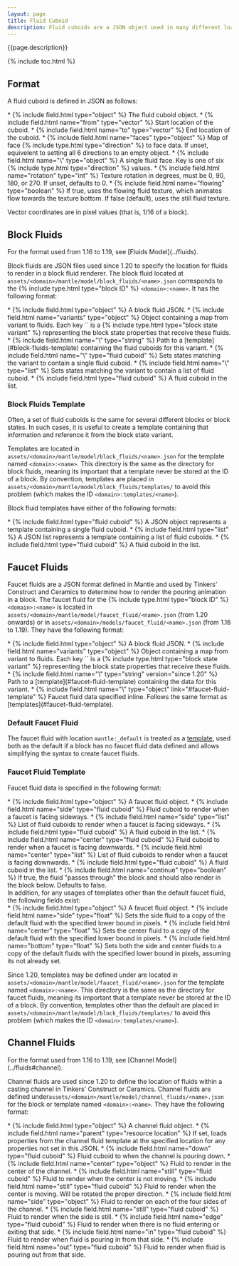 ```yaml
---
layout: page
title: Fluid Cuboid
description: Fluid cuboids are a JSON object used in many different loaders in Mantle and Tinkers' Construct to specify the location of fluids in models or renderers. This page describes both the format for fluid cuboids along with common usages of them in Mantle and Tinkers' Construct.
---
```


{{page.description}}

{% include toc.html %}

## Format

A fluid cuboid is defined in JSON as follows:

<div class="treeview" markdown=1>
* {% include field.html type="object" %} The fluid cuboid object.
    * {% include field.html name="from" type="vector" %} Start location of the cuboid.
    * {% include field.html name="to" type="vector" %} End location of the cuboid.
    * {% include field.html name="faces" type="object" %} Map of face {% include type.html type="direction" %} to face data. If unset, equivelent to setting all 6 directions to an empty object.
        * {% include field.html name="\<direction\>" type="object" %} A single fluid face. Key is one of six {% include type.html type="direction" %} values.
            * {% include field.html name="rotation" type="int" %} Texture rotation in degrees, must be 0, 90, 180, or 270. If unset, defaults to 0.
            * {% include field.html name="flowing" type="boolean" %} If true, uses the flowing fluid texture, which animates flow towards the texture bottom. If false (default), uses the still fluid texture.
</div>

Vector coordinates are in pixel values (that is, 1/16 of a block).

## Block Fluids
<div class="hatnote" markdown=1>
For the format used from 1.16 to 1.19, see [Fluids Model](../fluids).
</div>

Block fluids are JSON files used since 1.20 to specify the location for fluids to render in a block fluid renderer. The block fluid located at `assets/<domain>/mantle/model/block_fluids/<name>.json` corresponds to the {% include type.html type="block ID" %} `<domain>:<name>`. It has the following format:

<div class="treeview" markdown=1>
* {% include field.html type="object" %} A block fluid JSON.
    * {% include field.html name="variants" type="object" %} Object containing a map from variant to fluids. Each key `<variant>` is a {% include type.html type="block state variant" %} representing the block state properties that receive these fluids.
        * {% include field.html name="\<variant\>" type="string" %} Path to a [template](#block-fluids-template) containing the fluid cuboids for this variant.
        * {% include field.html name="\<variant\>" type="fluid cuboid" %} Sets states matching the variant to contain a single fluid cuboid.
        * {% include field.html name="\<variant\>" type="list" %} Sets states matching the variant to contain a list of fluid cuboid.
            * {% include field.html type="fluid cuboid" %} A fluid cuboid in the list.
</div>

### Block Fluids Template

Often, a set of fluid cuboids is the same for several different blocks or block states. In such cases, it is useful to create a template containing that information and reference it from the block state variant.

Templates are located in `assets/<domain>/mantle/model/block_fluids/<name>.json` for the template named `<domain>:<name>`. This directory is the same as the directory for block fluids, meaning its important that a template never be stored at the ID of a block. By convention, templates are placed in `assets/<domain>/mantle/model/block_fluids/templates/` to avoid this problem (which makes the ID `<domain>:templates/<name>`).

Block fluid templates have either of the following formats:

<div class="treeview" markdown=1>
* {% include field.html type="fluid cuboid" %} A JSON object represents a template containing a single fluid cuboid.
* {% include field.html type="list" %} A JSON list represents a template containing a list of fluid cuboids.
    * {% include field.html type="fluid cuboid" %} A fluid cuboid in the list.
</div>

## Faucet Fluids

Faucet fluids are a JSON format defined in Mantle and used by Tinkers' Construct and Ceramics to determine how to render the pouring animation in a block. The faucet fluid for the {% include type.html type="block ID" %} `<domain>:<name>` is located in `assets/<domain>/mantle/model/faucet_fluid/<name>.json` (from 1.20 onwards) or in `assets/<domain>/models/faucet_fluid/<name>.json` (from 1.16 to 1.19). They have the following format:

<div class="treeview" markdown=1>
* {% include field.html type="object" %} A block fluid JSON.
    * {% include field.html name="variants" type="object" %} Object containing a map from variant to fluids. Each key `<variant>` is a {% include type.html type="block state variant" %} representing the block state properties that receive these fluids.
        * {% include field.html name="\<variant\>" type="string" version="since 1.20" %} Path to a [template](#faucet-fluid-template) containing the data for this variant.
        * {% include field.html name="\<variant\>" type="object" link="#faucet-fluid-template" %} Faucet fluid data specified inline. Follows the same format as [templates](#faucet-fluid-template).
</div>

### Default Faucet Fluid

The faucet fluid with location `mantle:_default` is treated as a [template](#faucet-fluid-template), used both as the default if a block has no faucet fluid data defined and allows simplifying the syntax to create faucet fluids.

### Faucet Fluid Template

Faucet fluid data is specified in the following format:

<div class="treeview" markdown=1>
* {% include field.html type="object" %} A faucet fluid object.
    * {% include field.html name="side" type="fluid cuboid" %} Fluid cuboid to render when a faucet is facing sideways.
    * {% include field.html name="side" type="list" %} List of fluid cuboids to render when a faucet is facing sideways.
        * {% include field.html type="fluid cuboid" %} A fluid cuboid in the list.
    * {% include field.html name="center" type="fluid cuboid" %} Fluid cuboid to render when a faucet is facing downwards.
    * {% include field.html name="center" type="list" %} List of fluid cuboids to render when a faucet is facing downwards.
        * {% include field.html type="fluid cuboid" %} A fluid cuboid in the list.
    * {% include field.html name="continue" type="boolean" %} If true, the fluid "passes through" the block and should also render in the block below. Defaults to false.
</div>
In addition, for any usages of templates other than the default faucet fluid, the following fields exist:

<div class="treeview" markdown=1>
* {% include field.html type="object" %} A faucet fluid object.
    * {% include field.html name="side" type="float" %} Sets the side fluid to a copy of the default fluid with the specified lower bound in pixels.
    * {% include field.html name="center" type="float" %} Sets the center fluid to a copy of the default fluid with the specified lower bound in pixels.
    * {% include field.html name="bottom" type="float" %} Sets both the side and center fluids to a copy of the default fluids with the specified lower bound in pixels, assuming its not already set.
</div>

Since 1.20, templates may be defined under are located in `assets/<domain>/mantle/model/faucet_fluid/<name>.json` for the template named `<domain>:<name>`. This directory is the same as the directory for faucet fluids, meaning its important that a template never be stored at the ID of a block. By convention, templates other than the default are placed in `assets/<domain>/mantle/model/block_fluids/templates/` to avoid this problem (which makes the ID `<domain>:templates/<name>`).

## Channel Fluids
<div class="hatnote" markdown=1>
For the format used from 1.16 to 1.19, see [Channel Model](../fluids#channel).
</div>

Channel fluids are used since 1.20 to define the location of fluids within a casting channel in Tinkers' Construct or Ceramics. Channel fluids are defined under`assets/<domain>/mantle/model/channel_fluids/<name>.json` for the block or template named `<domain>:<name>`. They have the following format:

<div class="treeview" markdown=1>
* {% include field.html type="object" %} A channel fluid object.
    * {% include field.html name="parent" type="resource location" %} If set, loads properties from the channel fluid template at the specified location for any properties not set in this JSON.
    * {% include field.html name="down" type="fluid cuboid" %} Fluid cuboid to when the channel is pouring down.
    * {% include field.html name="center" type="object" %} Fluid to render in the center of the channel.
        * {% include field.html name="still" type="fluid cuboid" %} Fluid to render when the center is not moving.
        * {% include field.html name="still" type="fluid cuboid" %} Fluid to render when the center is moving. Will be rotated the proper direction.
    * {% include field.html name="side" type="object" %} Fluid to render on each of the four sides of the channel.
        * {% include field.html name="still" type="fluid cuboid" %} Fluid to render when the side is still.
        * {% include field.html name="edge" type="fluid cuboid" %} Fluid to render when there is no fluid entering or exiting that side.
        * {% include field.html name="in" type="fluid cuboid" %} Fluid to render when fluid is pouring in from that side.
        * {% include field.html name="out" type="fluid cuboid" %} Fluid to render when  fluid is pouring out from that side.
</div>
